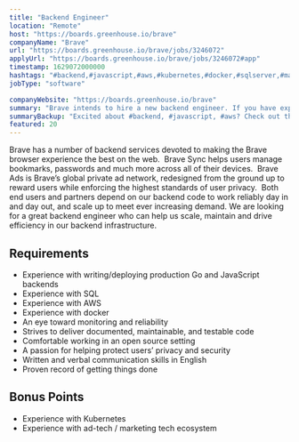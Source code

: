 ```yaml
---
title: "Backend Engineer"
location: "Remote"
host: "https://boards.greenhouse.io/brave"
companyName: "Brave"
url: "https://boards.greenhouse.io/brave/jobs/3246072"
applyUrl: "https://boards.greenhouse.io/brave/jobs/3246072#app"
timestamp: 1629072000000
hashtags: "#backend,#javascript,#aws,#kubernetes,#docker,#sqlserver,#marketing,#management,#communication,#monitoring"
jobType: "software"

companyWebsite: "https://boards.greenhouse.io/brave"
summary: "Brave intends to hire a new backend engineer. If you have experience with writing/deploying production Go and JavaScript backends, consider applying."
summaryBackup: "Excited about #backend, #javascript, #aws? Check out this job post!"
featured: 20
---
```


Brave has a number of backend services devoted to making the Brave browser experience the best on the web.  Brave Sync helps users manage bookmarks, passwords and much more across all of their devices.  Brave Ads is Brave’s global private ad network, redesigned from the ground up to reward users while enforcing the highest standards of user privacy.  Both end users and partners depend on our backend code to work reliably day in and day out, and scale up to meet ever increasing demand. We are looking for a great backend engineer who can help us scale, maintain and drive efficiency in our backend infrastructure.

## Requirements

*   Experience with writing/deploying production Go and JavaScript backends
*   Experience with SQL
*   Experience with AWS
*   Experience with docker
*   An eye toward monitoring and reliability
*   Strives to deliver documented, maintainable, and testable code
*   Comfortable working in an open source setting
*   A passion for helping protect users’ privacy and security
*   Written and verbal communication skills in English
*   Proven record of getting things done

##  Bonus Points

*   Experience with Kubernetes
*   Experience with ad-tech / marketing tech ecosystem
